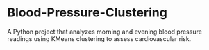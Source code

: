 # Blood-Pressure-Clustering
A Python project that analyzes morning and evening blood pressure readings using KMeans clustering to assess cardiovascular risk.

